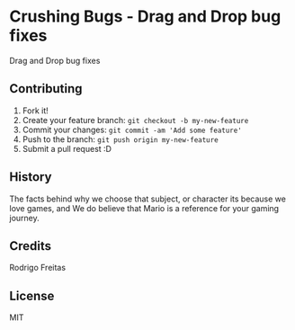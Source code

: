 # Crushing Bugs - Drag and Drop bug fixes

Drag and Drop bug fixes


## Contributing

1. Fork it!
2. Create your feature branch: `git checkout -b my-new-feature`
3. Commit your changes: `git commit -am 'Add some feature'`
4. Push to the branch: `git push origin my-new-feature`
5. Submit a pull request :D

## History

The facts behind why we choose that subject, or character its because we love games, and We do believe that Mario is a reference for your gaming journey.

## Credits

Rodrigo Freitas

## License

MIT